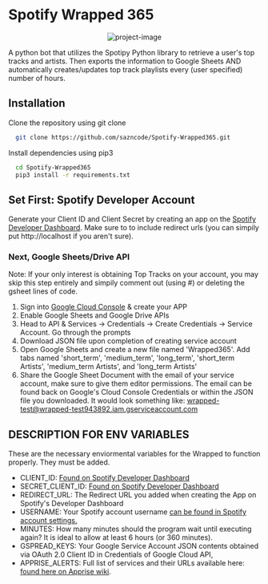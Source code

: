 # Spotify Wrapped 365 

<p align="center"><img src="https://socialify.git.ci/sazncode/Spotify-Wrapped365/image?description=1&amp;descriptionEditable=Top%20Tracks%20%26%20Artists%20-%20Wrapped%20365%2FYear&amp;font=Inter&amp;language=1&amp;name=1&amp;owner=1&amp;pattern=Charlie%20Brown&amp;stargazers=1&amp;theme=Dark" alt="project-image"></p>
A python bot that utilizes the Spotipy Python library to retrieve a user's top tracks and artists. Then exports the information to Google Sheets AND automatically creates/updates top track playlists every (user specified) number of hours. 


## Installation
Clone the repository using git clone
```bash
  git clone https://github.com/sazncode/Spotify-Wrapped365.git
  ```
Install dependencies using pip3
```bash
  cd Spotify-Wrapped365
  pip3 install -r requirements.txt
```
    
## Set First: Spotify Developer Account
Generate your Client ID and Client Secret by creating an app on the [Spotify Developer Dashboard](https://developer.spotify.com/dashboard/). Make sure to to include redirect urls (you can simpily put http://localhost if you aren't sure). 

### Next, Google Sheets/Drive API

Note: 
If your only interest is obtaining Top Tracks on your account, you may skip this step entirely and simpily comment out (using #) or deleting the gsheet lines of code.

1. Sign into [Google Cloud Console](https://console.cloud.google.com/) & create your APP
2. Enable Google Sheets and Google Drive APIs
3. Head to API & Services -> Credentials ->  Create Credentials -> Service Account. Go through the prompts
4. Download JSON file upon completion of creating service account
5. Open Google Sheets and create a new file named 'Wrapped365'. Add tabs named 'short_term', 'medium_term', 'long_term', 'short_term Artists', 'medium_term Artists', and 'long_term Artists'
6. Share the Google Sheet Document with the email of your service account, make sure to give them editor permissions. The email can be found back on Google's Cloud Console Credentials or within the JSON file you downloaded. It would look something like: wrapped-test@wrapped-test943892.iam.gserviceaccount.com

## DESCRIPTION FOR ENV VARIABLES
These are the necessary enviormental variables for the Wrapped to function properly. They must be added.
- CLIENT_ID: [Found on Spotify Developer Dashboard](https://developer.spotify.com/dashboard/)
- SECRET_CLIENT_ID: [Found on Spotify Developer Dashboard](https://developer.spotify.com/dashboard/)
- REDIRECT_URL: The Redirect URL you added when creating the App on Spotify's Developer Dashboard
- USERNAME: Your Spotify account username [can be found in Spotify account settings.]([https://developer.spotify.com/dashboard/](https://www.spotify.com/us/account/overview/?utm_source=spotify&utm_medium=menu&utm_campaign=your_account))
- MINUTES: How many minutes should the program wait until executing again? It is ideal to allow at least 6 hours (or 360 minutes).
- GSPREAD_KEYS: Your Google Service Account JSON contents obtained via OAuth 2.0 Client ID in Credentials of Google Cloud API,
- APPRISE_ALERTS:  Full list of services and their URLs available here: [found here on Apprise wiki](https://github.com/caronc/apprise/wiki).
